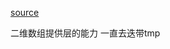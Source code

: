 [source](https://mp.weixin.qq.com/s?__biz=MzUyNjQxNjYyMg==&mid=2247483868&idx=1&sn=d50041789fcd13a75a2296f620b69d71&chksm=fa0e6e5dcd79e74b0030ac5129f10ec4ba87c98da63c5904affe9f06e06ecf28695c410d3ec7&scene=21#wechat_redirect)

二维数组提供层的能力
一直去迭带tmp
